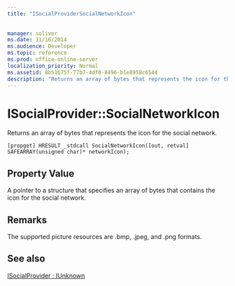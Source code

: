 ```yaml
---
title: "ISocialProviderSocialNetworkIcon"
 
 
manager: soliver
ms.date: 11/16/2014
ms.audience: Developer
ms.topic: reference
ms.prod: office-online-server
localization_priority: Normal
ms.assetid: 8b51675f-77b7-4df0-8496-b1e8958c6544
description: "Returns an array of bytes that represents the icon for the social network."
---
```


# ISocialProvider::SocialNetworkIcon

Returns an array of bytes that represents the icon for the social network. 
  
```
[propget] HRESULT _stdcall SocialNetworkIcon([out, retval] SAFEARRAY(unsigned char)* networkIcon);
```

## Property Value

A pointer to a structure that specifies an array of bytes that contains the icon for the social network.
  
## Remarks

The supported picture resources are .bmp, .jpeg, and .png formats.
  
## See also



[ISocialProvider : IUnknown](isocialprovideriunknown.md)

